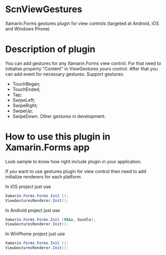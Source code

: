 ScnViewGestures
======================
Xamarin.Forms gestures plugin for view controls (targeted at Android, iOS and Windows Phone)

Description of plugin
===========================================
You can add gestures for any Xamarin.Forms view control. For that need to initialise property "Content" in ViewGestures yours control. After that you can add event for necessary gestures.
Support gestures:
- TouchBegan;
- TouchEnded;
- Tap;
- SwipeLeft;
- SwipeRight;
- SwipeUp;
- SwipeDown.
Other gestures in development.

How to use this plugin in Xamarin.Forms app
===========================================
Look sample to know how right include plugin in your application.

If you want to use gestures plugin for view control then need to add initialize renderers for each platform.

In iOS project just use
```cs
Xamarin.Forms.Forms.Init ();
ViewGesturesRenderer.Init();
```
In Android project just use
```cs
Xamarin.Forms.Forms.Init (this, bundle);
ViewGesturesRenderer.Init();
```
In WinPhone project just use
```cs
Xamarin.Forms.Forms.Init ();
ViewGesturesRenderer.Init();
```
